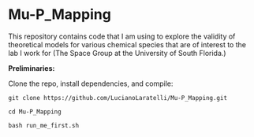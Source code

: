 # Mu-P_Mapping

This repository contains code that I am using to explore the validity of
theoretical models for various chemical species that are of interest
to the lab I work for (The Space Group at the University of South
Florida.)

**Preliminaries:**

Clone the repo, install dependencies, and compile:

`git clone https://github.com/LucianoLaratelli/Mu-P_Mapping.git`

`cd Mu-P_Mapping`

`bash run_me_first.sh`



